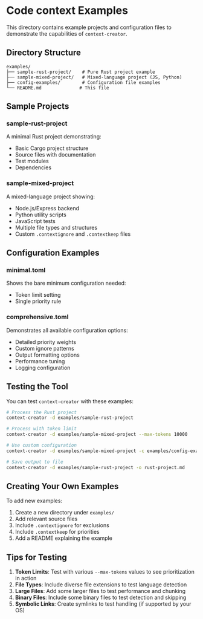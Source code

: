 # Code context Examples

This directory contains example projects and configuration files to demonstrate the capabilities of `context-creator`.

## Directory Structure

```
examples/
├── sample-rust-project/    # Pure Rust project example
├── sample-mixed-project/   # Mixed-language project (JS, Python)
├── config-examples/        # Configuration file examples
└── README.md              # This file
```

## Sample Projects

### sample-rust-project

A minimal Rust project demonstrating:
- Basic Cargo project structure
- Source files with documentation
- Test modules
- Dependencies

### sample-mixed-project

A mixed-language project showing:
- Node.js/Express backend
- Python utility scripts
- JavaScript tests
- Multiple file types and structures
- Custom `.contextignore` and `.contextkeep` files

## Configuration Examples

### minimal.toml

Shows the bare minimum configuration needed:
- Token limit setting
- Single priority rule

### comprehensive.toml

Demonstrates all available configuration options:
- Detailed priority weights
- Custom ignore patterns
- Output formatting options
- Performance tuning
- Logging configuration

## Testing the Tool

You can test `context-creator` with these examples:

```bash
# Process the Rust project
context-creator -d examples/sample-rust-project

# Process with token limit
context-creator -d examples/sample-mixed-project --max-tokens 10000

# Use custom configuration
context-creator -d examples/sample-mixed-project -c examples/config-examples/comprehensive.toml

# Save output to file
context-creator -d examples/sample-rust-project -o rust-project.md
```

## Creating Your Own Examples

To add new examples:

1. Create a new directory under `examples/`
2. Add relevant source files
3. Include `.contextignore` for exclusions
4. Include `.contextkeep` for priorities
5. Add a README explaining the example

## Tips for Testing

1. **Token Limits**: Test with various `--max-tokens` values to see prioritization in action
2. **File Types**: Include diverse file extensions to test language detection
3. **Large Files**: Add some larger files to test performance and chunking
4. **Binary Files**: Include some binary files to test detection and skipping
5. **Symbolic Links**: Create symlinks to test handling (if supported by your OS)